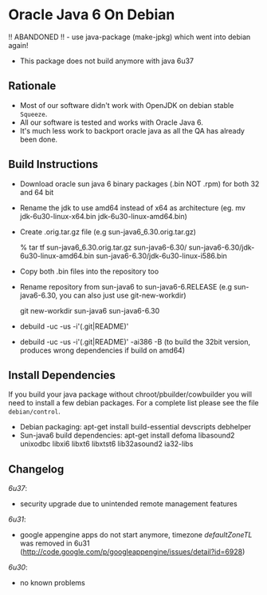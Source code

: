 Oracle Java 6 On Debian
=======================

!! ABANDONED !! - use java-package (make-jpkg) which went into debian again!

* This package does not build anymore with java 6u37


Rationale
---------
 * Most of our software didn't work with OpenJDK on debian stable `Squeeze`.
 * All our software is tested and works with Oracle Java 6.
 * It's much less work to backport oracle java as all the QA has
      already been done.


Build Instructions
------------------
- Download oracle sun java 6 binary packages (.bin NOT .rpm) for both 32 and 64 bit
- Rename the jdk to use amd64 instead of x64 as architecture (eg. mv jdk-6u30-linux-x64.bin jdk-6u30-linux-amd64.bin)
- Create .orig.tar.gz file (e.g sun-java6_6.30.orig.tar.gz)

    % tar tf sun-java6_6.30.orig.tar.gz
    sun-java6-6.30/
    sun-java6-6.30/jdk-6u30-linux-amd64.bin
    sun-java6-6.30/jdk-6u30-linux-i586.bin

- Copy both .bin files into the repository too
- Rename repository from sun-java6 to sun-java6-6.RELEASE (e.g sun-java6-6.30, you can also just use git-new-workdir)

    git new-workdir sun-java6 sun-java6-6.30

- debuild -uc -us -i'(.git|README)'
- debuild -uc -us -i'(.git|README)' -ai386 -B   (to build the 32bit version, produces wrong dependencies if build on amd64)


Install Dependencies
--------------------
If you build your java package without chroot/pbuilder/cowbuilder you will need to install a few debian packages.
For a complete list please see the file `debian/control`.

- Debian packaging: apt-get install build-essential devscripts debhelper
- Sun-java6 build dependencies: apt-get install defoma libasound2 unixodbc libxi6 libxt6 libxtst6 lib32asound2 ia32-libs


Changelog
---------

*6u37*:

- security upgrade due to unintended remote management features

*6u31*:

- google appengine apps do not start anymore, timezone _defaultZoneTL_ was removed in 6u31 (http://code.google.com/p/googleappengine/issues/detail?id=6928)

*6u30*:

- no known problems
